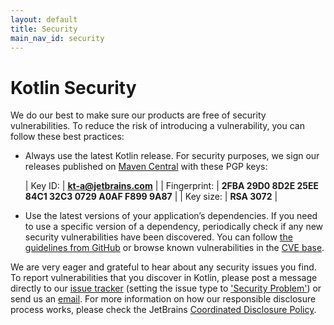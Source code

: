```yaml
---
layout: default
title: Security
main_nav_id: security
---
```


# Kotlin Security

We do our best to make sure our products are free of security vulnerabilities. To reduce the risk of introducing a vulnerability,
you can follow these best practices: 

* Always use the latest Kotlin release. For security purposes, we sign our releases published on [Maven Central](https://search.maven.org/search?q=g:org.jetbrains.kotlin) 
with these PGP keys:

  | Key ID: | **kt-a@jetbrains.com** |
  | Fingerprint: | **2FBA 29D0 8D2E 25EE 84C1 32C3 0729 A0AF F899 9A87** |
  | Key size: | **RSA 3072** |

* Use the latest versions of your application’s dependencies. If you need to use a specific version of a dependency, 
periodically check if any new security vulnerabilities have been discovered. You can follow 
[the guidelines from GitHub](https://help.github.com/en/github/managing-security-vulnerabilities/managing-vulnerabilities-in-your-projects-dependencies) 
or browse known vulnerabilities in the [CVE base](https://cve.mitre.org/cgi-bin/cvekey.cgi?keyword=kotlin).

We are very eager and grateful to hear about any security issues you find. To report vulnerabilities that you discover in Kotlin,
please post a message directly to our [issue tracker](https://youtrack.jetbrains.com/issues/KT) (setting the issue type to ['Security Problem'](https://youtrack.jetbrains.com/issues/KT?q=%23%7BSecurity%20Problem%7D%20)) 
or send us an [email](mailto:security@jetbrains.org). For more information on how our responsible disclosure process works, 
please check the JetBrains [Coordinated Disclosure Policy](https://www.jetbrains.com/legal/terms/coordinated-disclosure.html).
